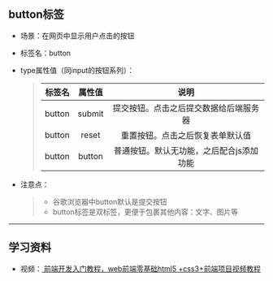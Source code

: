 ## button标签

- 场景：在网页中显示用户点击的按钮  
- 标签名：button  
- type属性值（同input的按钮系列）：  

    > | 标签名 | 属性值 | 说明 |
    > | :--: | :--: | :--: | 
    > | button | submit | 提交按钮。点击之后提交数据给后端服务器 |
    > | button | reset | 重置按钮。点击之后恢复表单默认值 |
    > | button | button | 普通按钮。默认无功能，之后配合js添加功能 |

- 注意点：
    > - 谷歌浏览器中button默认是提交按钮  
    > - button标签是双标签，更便于包裹其他内容：文字、图片等

---

## 学习资料   
- 视频：<a href="https://www.bilibili.com/video/BV1Kg411T7t9?spm_id_from=333.788.videopod.episodes&vd_source=0af3f3aee70186db0ff8b48dc6b2a415&p=37"> 前端开发入门教程，web前端零基础html5 +css3+前端项目视频教程